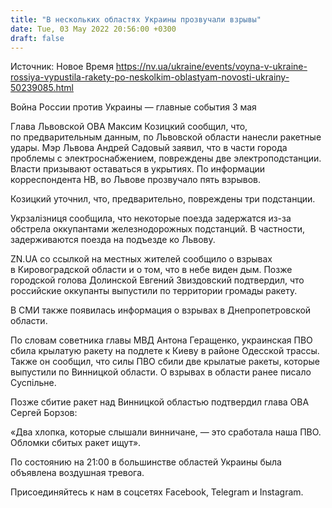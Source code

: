 ```yaml
---
title: "В нескольких областях Украины прозвучали взрывы"
date: Tue, 03 May 2022 20:56:00 +0300
draft: false
---
```

Источник: Новое Время https://nv.ua/ukraine/events/voyna-v-ukraine-rossiya-vypustila-rakety-po-neskolkim-oblastyam-novosti-ukrainy-50239085.html


Война России против Украины — главные события 3 мая

Глава Львовской ОВА Максим Козицкий сообщил, что, по предварительным данным, по Львовской области нанесли ракетные удары. Мэр Львова Андрей Садовый заявил, что в части города проблемы с электроснабжением, повреждены две электроподстанции. Власти призывают оставаться в укрытиях. По информации корреспондента НВ, во Львове прозвучало пять взрывов.

Козицкий уточнил, что, предварительно, повреждены три подстанции.

Укрзалізниця сообщила, что некоторые поезда задержатся из-за обстрела оккупантами железнодорожных подстанций. В частности, задерживаются поезда на подъезде ко Львову.

ZN.UA со ссылкой на местных жителей сообщило о взрывах в Кировоградской области и о том, что в небе виден дым. Позже городской голова Долинской Евгений Звиздовский подтвердил, что российские оккупанты выпустили по территории громады ракету.

В СМИ также появилась информация о взрывах в Днепропетровской области.

По словам советника главы МВД Антона Геращенко, украинская ПВО сбила крылатую ракету на подлете к Киеву в районе Одесской трассы. Также он сообщил, что силы ПВО сбили две крылатые ракеты, которые выпустили по Винницкой области. О взрывах в области ранее писало Суспільне.

Позже сбитие ракет над Винницкой областью подтвердил глава ОВА Сергей Борзов:

«Два хлопка, которые слышали винничане, — это сработала наша ПВО. Обломки сбитых ракет ищут».

По состоянию на 21:00 в большинстве областей Украины была объявлена воздушная тревога.

Присоединяйтесь к нам в соцсетях Facebook, Telegram и Instagram.
